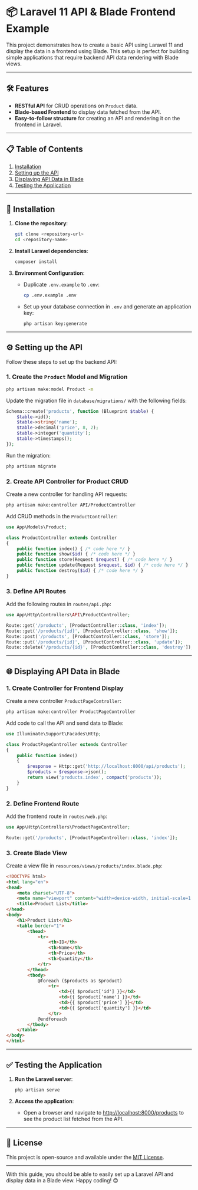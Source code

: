 # 📦 Laravel 11 API & Blade Frontend Example

This project demonstrates how to create a basic API using Laravel 11 and display the data in a frontend using Blade. This setup is perfect for building simple applications that require backend API data rendering with Blade views.

---

## 🛠 Features

- **RESTful API** for CRUD operations on `Product` data.
- **Blade-based Frontend** to display data fetched from the API.
- **Easy-to-follow structure** for creating an API and rendering it on the frontend in Laravel.

---

## 📋 Table of Contents

1. [Installation](#-installation)
2. [Setting up the API](#%EF%B8%8F-setting-up-the-api)
3. [Displaying API Data in Blade](#-displaying-api-data-in-blade)
4. [Testing the Application](#-testing-the-application)

---

## 🚀 Installation

1. **Clone the repository**:
   ```bash
   git clone <repository-url>
   cd <repository-name>
   ```

2. **Install Laravel dependencies**:
   ```bash
   composer install
   ```

3. **Environment Configuration**:
   - Duplicate `.env.example` to `.env`:
     ```bash
     cp .env.example .env
     ```
   - Set up your database connection in `.env` and generate an application key:
     ```bash
     php artisan key:generate
     ```

---

## ⚙️ Setting up the API

Follow these steps to set up the backend API:

### 1. **Create the `Product` Model and Migration**

   ```bash
   php artisan make:model Product -m
   ```

   Update the migration file in `database/migrations/` with the following fields:

   ```php
   Schema::create('products', function (Blueprint $table) {
       $table->id();
       $table->string('name');
       $table->decimal('price', 8, 2);
       $table->integer('quantity');
       $table->timestamps();
   });
   ```

   Run the migration:

   ```bash
   php artisan migrate
   ```

### 2. **Create API Controller for Product CRUD**

   Create a new controller for handling API requests:

   ```bash
   php artisan make:controller API/ProductController
   ```

   Add CRUD methods in the `ProductController`:

   ```php
   use App\Models\Product;

   class ProductController extends Controller
   {
       public function index() { /* code here */ }
       public function show($id) { /* code here */ }
       public function store(Request $request) { /* code here */ }
       public function update(Request $request, $id) { /* code here */ }
       public function destroy($id) { /* code here */ }
   }
   ```

### 3. **Define API Routes**

   Add the following routes in `routes/api.php`:

   ```php
   use App\Http\Controllers\API\ProductController;

   Route::get('/products', [ProductController::class, 'index']);
   Route::get('/products/{id}', [ProductController::class, 'show']);
   Route::post('/products', [ProductController::class, 'store']);
   Route::put('/products/{id}', [ProductController::class, 'update']);
   Route::delete('/products/{id}', [ProductController::class, 'destroy']);
   ```

---

## 🌐 Displaying API Data in Blade

### 1. **Create Controller for Frontend Display**

   Create a new controller `ProductPageController`:

   ```bash
   php artisan make:controller ProductPageController
   ```

   Add code to call the API and send data to Blade:

   ```php
   use Illuminate\Support\Facades\Http;

   class ProductPageController extends Controller
   {
       public function index()
       {
           $response = Http::get('http://localhost:8000/api/products');
           $products = $response->json();
           return view('products.index', compact('products'));
       }
   }
   ```

### 2. **Define Frontend Route**

   Add the frontend route in `routes/web.php`:

   ```php
   use App\Http\Controllers\ProductPageController;

   Route::get('/products', [ProductPageController::class, 'index']);
   ```

### 3. **Create Blade View**

   Create a view file in `resources/views/products/index.blade.php`:

   ```html
   <!DOCTYPE html>
   <html lang="en">
   <head>
       <meta charset="UTF-8">
       <meta name="viewport" content="width=device-width, initial-scale=1.0">
       <title>Product List</title>
   </head>
   <body>
       <h1>Product List</h1>
       <table border="1">
           <thead>
               <tr>
                   <th>ID</th>
                   <th>Name</th>
                   <th>Price</th>
                   <th>Quantity</th>
               </tr>
           </thead>
           <tbody>
               @foreach ($products as $product)
                   <tr>
                       <td>{{ $product['id'] }}</td>
                       <td>{{ $product['name'] }}</td>
                       <td>{{ $product['price'] }}</td>
                       <td>{{ $product['quantity'] }}</td>
                   </tr>
               @endforeach
           </tbody>
       </table>
   </body>
   </html>
   ```

---

## ✅ Testing the Application

1. **Run the Laravel server**:
   ```bash
   php artisan serve
   ```

2. **Access the application**:
   - Open a browser and navigate to [http://localhost:8000/products](http://localhost:8000/products) to see the product list fetched from the API.

---

## 📜 License

This project is open-source and available under the [MIT License](LICENSE).

---

With this guide, you should be able to easily set up a Laravel API and display data in a Blade view. Happy coding! 😊


